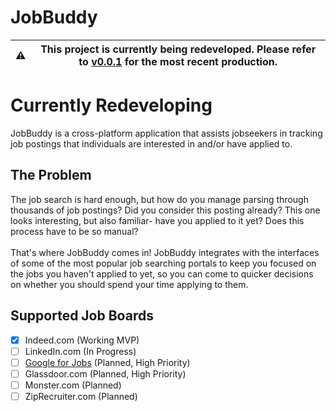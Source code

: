 # JobBuddy

| ⚠️ | This project is currently being redeveloped. Please refer to [v0.0.1](https://github.com/StruxLab/JobBuddy/tree/v0.0.1-alpha) for the most recent production. |
| --- | -- |

# Currently Redeveloping

JobBuddy is a cross-platform application that assists jobseekers in tracking job postings that individuals are interested in and/or have applied to.

## The Problem
The job search is hard enough, but how do you manage parsing through thousands of job postings? Did you consider this posting already? This one looks interesting, but also familiar- have you applied to it yet? Does this process have to be so manual?\
\
That's where JobBuddy comes in! JobBuddy integrates with the interfaces of some of the most popular job searching portals to keep you focused on the jobs you haven't applied to yet, so you can come to quicker decisions on whether you should spend your time applying to them.

## Supported Job Boards
- [x] Indeed.com (Working MVP)
- [ ] LinkedIn.com (In Progress)
- [ ] [Google for Jobs](https://www.google.com/search?q=Software+Engineer&ibp=htl;jobs) (Planned, High Priority)
- [ ] Glassdoor.com (Planned, High Priority)
- [ ] Monster.com (Planned)
- [ ] ZipRecruiter.com (Planned)
